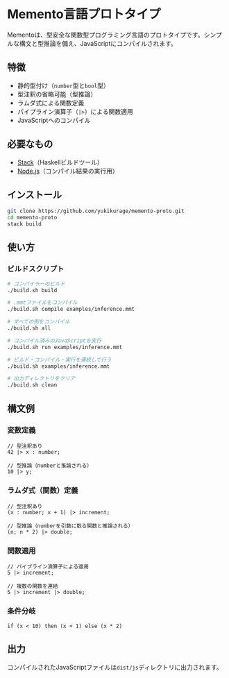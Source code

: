 # Memento言語プロトタイプ

Mementoは、型安全な関数型プログラミング言語のプロトタイプです。シンプルな構文と型推論を備え、JavaScriptにコンパイルされます。

## 特徴

- 静的型付け（`number`型と`bool`型）
- 型注釈の省略可能（型推論）
- ラムダ式による関数定義
- パイプライン演算子（`|>`）による関数適用
- JavaScriptへのコンパイル

## 必要なもの

- [Stack](https://docs.haskellstack.org/en/stable/)（Haskellビルドツール）
- [Node.js](https://nodejs.org/)（コンパイル結果の実行用）

## インストール

```bash
git clone https://github.com/yukikurage/memento-proto.git
cd memento-proto
stack build
```

## 使い方

### ビルドスクリプト

```bash
# コンパイラーのビルド
./build.sh build

# .mmtファイルをコンパイル
./build.sh compile examples/inference.mmt

# すべての例をコンパイル
./build.sh all

# コンパイル済みのJavaScriptを実行
./build.sh run examples/inference.mmt

# ビルド・コンパイル・実行を連続して行う
./build.sh examples/inference.mmt

# 出力ディレクトリをクリア
./build.sh clean
```

## 構文例

### 変数定義

```
// 型注釈あり
42 |> x : number;

// 型推論（numberと推論される）
10 |> y;
```

### ラムダ式（関数）定義

```
// 型注釈あり
(x : number; x + 1) |> increment;

// 型推論（numberを引数に取る関数と推論される）
(n; n * 2) |> double;
```

### 関数適用

```
// パイプライン演算子による適用
5 |> increment;

// 複数の関数を連結
5 |> increment |> double;
```

### 条件分岐

```
if (x < 10) then (x + 1) else (x * 2)
```

## 出力

コンパイルされたJavaScriptファイルは`dist/js`ディレクトリに出力されます。
